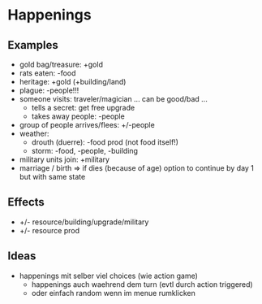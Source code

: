 
# Happenings

## Examples

* gold bag/treasure: +gold
* rats eaten: -food
* heritage: +gold (+building/land)
* plague: -people!!!
* someone visits: traveler/magician ... can be good/bad ...
    * tells a secret: get free upgrade
    * takes away people: -people
* group of people arrives/flees: +/-people
* weather:
    * drouth (duerre): -food prod (not food itself!)
    * storm: -food, -people, -building
* military units join: +military
* marriage / birth => if dies (because of age) option to continue by day 1 but with same state

## Effects

* +/- resource/building/upgrade/military
* +/- resource prod

## Ideas

* happenings mit selber viel choices (wie action game)
    - happenings auch waehrend dem turn (evtl durch action triggered)
    - oder einfach random wenn im menue rumklicken
